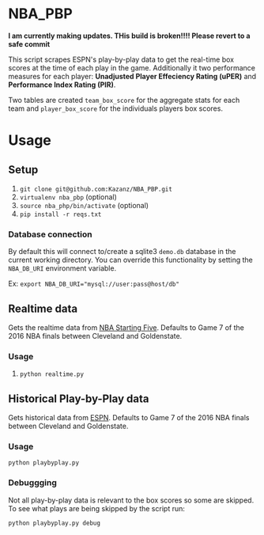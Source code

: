 # NBA_PBP

**I am currently making updates.  THis build is broken!!!! Please revert to a safe commit**

This script scrapes ESPN's play-by-play data to get the real-time box scores at the time of each play in the game.
Additionally it two performance measures for each player: **Unadjusted Player Effeciency Rating (uPER)** and **Performance Index Rating (PIR)**.

Two tables are created `team_box_score` for the aggregate stats for each team and `player_box_score` for the individuals players box scores.

# Usage

## Setup

1. `git clone git@github.com:Kazanz/NBA_PBP.git`
2. `virtualenv nba_pbp` (optional)
3. `source nba_php/bin/activate` (optional)
4. `pip install -r reqs.txt`

### Database connection

By default this will connect to/create a sqlite3 `demo.db` database in the current working directory.
You can override this functionality by setting the `NBA_DB_URI` environment variable.

Ex: `export NBA_DB_URI="mysql://user:pass@host/db"`

## Realtime data

Gets the realtime data from [NBA Starting Five](nbastartingfive.com).  Defaults to Game 7 of the 2016 NBA finals between Cleveland and Goldenstate.

### Usage

1. `python realtime.py`

## Historical Play-by-Play data

Gets historical data from [ESPN](http://www.espn.com/nba/playbyplay?gameId=400878160&period=2#gp-quarter-2).  Defaults to Game 7 of the 2016 NBA finals between Cleveland and Goldenstate.

### Usage

`python playbyplay.py`

### Debuggging

Not all play-by-play data is relevant to the box scores so some are skipped. To see what plays are being skipped by the script run:

`python playbyplay.py debug`
